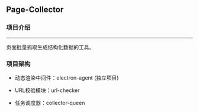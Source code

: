 Page-Collector
------------

### 项目介绍
---

页面批量抓取生成结构化数据的工具。

### 项目架构

+ 动态渲染中间件：electron-agent (独立项目)

+ URL校验模块：url-checker

+ 任务调度器：collector-queen
